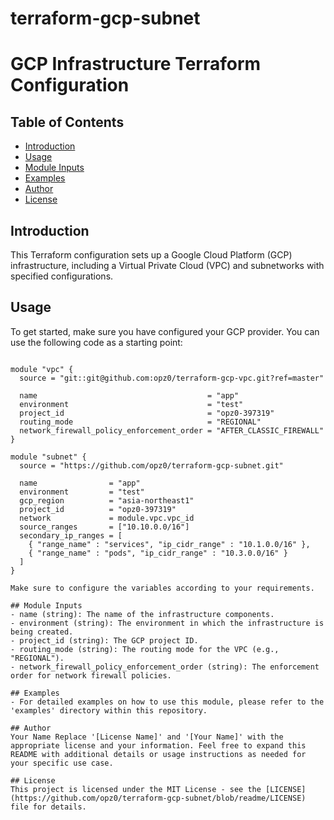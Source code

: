 # terraform-gcp-subnet
# GCP Infrastructure Terraform Configuration

## Table of Contents

- [Introduction](#introduction)
- [Usage](#usage)
- [Module Inputs](#module-inputs)
- [Examples](#examples)
- [Author](#author)
- [License](#license)

## Introduction

This Terraform configuration sets up a Google Cloud Platform (GCP) infrastructure, including a Virtual Private Cloud (VPC) and subnetworks with specified configurations.

## Usage

To get started, make sure you have configured your GCP provider. You can use the following code as a starting point:

```hcl

module "vpc" {
  source = "git::git@github.com:opz0/terraform-gcp-vpc.git?ref=master"

  name                                      = "app"
  environment                               = "test"
  project_id                                = "opz0-397319"
  routing_mode                              = "REGIONAL"
  network_firewall_policy_enforcement_order = "AFTER_CLASSIC_FIREWALL"
}

module "subnet" {
  source = "https://github.com/opz0/terraform-gcp-subnet.git"

  name                = "app"
  environment         = "test"
  gcp_region          = "asia-northeast1"
  project_id          = "opz0-397319"
  network             = module.vpc.vpc_id
  source_ranges       = ["10.10.0.0/16"]
  secondary_ip_ranges = [
    { "range_name" : "services", "ip_cidr_range" : "10.1.0.0/16" },
    { "range_name" : "pods", "ip_cidr_range" : "10.3.0.0/16" }
  ]
}

Make sure to configure the variables according to your requirements.

## Module Inputs
- name (string): The name of the infrastructure components.
- environment (string): The environment in which the infrastructure is being created.
- project_id (string): The GCP project ID.
- routing_mode (string): The routing mode for the VPC (e.g., "REGIONAL").
- network_firewall_policy_enforcement_order (string): The enforcement order for network firewall policies.

## Examples
- For detailed examples on how to use this module, please refer to the 'examples' directory within this repository.

## Author
Your Name Replace '[License Name]' and '[Your Name]' with the appropriate license and your information. Feel free to expand this README with additional details or usage instructions as needed for your specific use case.

## License
This project is licensed under the MIT License - see the [LICENSE](https://github.com/opz0/terraform-gcp-subnet/blob/readme/LICENSE) file for details.
